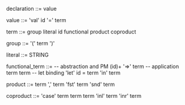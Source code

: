 declaration ::=
    value

value ::=
    'val' id '=' term

term ::=
    group
    literal
    id
    functional
    product
    coproduct

group ::=
    '(' term ')'

literal ::=
    STRING

functional_term ::=
    -- abstraction and PM
    (id)+ '=>' term
    -- application   
    term term
    -- let binding
    'let' id = term 'in' term

product ::=
    term ',' term
    'fst' term
    'snd' term

coproduct ::=
    'case' term term term
    'inl' term
    'inr' term
